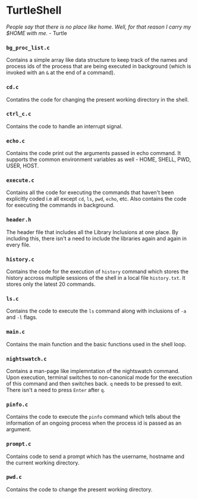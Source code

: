 # TurtleShell

*People say that there is no place like home. Well, for that reason I carry my $HOME with me.* - Turtle

### `bg_proc_list.c`
Contains a simple array like data structure to keep track of the names and process ids of the process that are being executed in background (which is invoked with an `&` at the end of a command).

### `cd.c`
Contatins the code for changing the present working directory in the shell.

### `ctrl_c.c`
Contains the code to handle an interrupt signal.

### `echo.c`
Contains the code print out the arguments passed in echo command. It supports the common environment variables as well - HOME, SHELL, PWD, USER, HOST.

### `execute.c`
Contains all the code for executing the commands that haven't been explicitly coded i.e all except `cd`, `ls`, `pwd`, `echo`, etc. Also contains the code for executing the commands in background.

### `header.h`
The header file that includes all the Library Inclusions at one place. By including this, there isn't a need to include the libraries again and again in every file.

### `history.c`
Contains the code for the execution of `history` command which stores the history accross multiple sessions of the shell in a local file `history.txt`. It stores only the latest 20 commands.

### `ls.c`
Contains the code to execute the `ls` command along with inclusions of `-a` and `-l` flags.

### `main.c`
Contains the main function and the basic functions used in the shell loop.

### `nightswatch.c`
Contains a man-page like implemntation of the nightswatch command. Upon execution, terminal switches to non-canonical mode for the execution of this command and then switches back. `q` needs to be pressed to exit. There isn't a need to press `Enter` after `q`.

### `pinfo.c`
Contains the code to execute the `pinfo` command which tells about the information of an ongoing process when the process id is passed as an argument.

### `prompt.c`
Contains code to send a prompt which has the username, hostname and the current working directory.

### `pwd.c`
Contains the code to change the present working directory.
